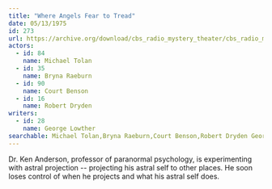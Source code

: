 ```yaml
---
title: "Where Angels Fear to Tread"
date: 05/13/1975
id: 273
url: https://archive.org/download/cbs_radio_mystery_theater/cbs_radio_mystery_theater-0251-0300.zip/cbs_radio_mystery_theater-0251-0300%2Fcbsrmt_0273_where_angels_fear_to_tread.mp3
actors:  
  - id: 84
    name: Michael Tolan  
  - id: 35
    name: Bryna Raeburn  
  - id: 90
    name: Court Benson  
  - id: 16
    name: Robert Dryden
writers:  
  - id: 28
    name: George Lowther
searchable: Michael Tolan,Bryna Raeburn,Court Benson,Robert Dryden George Lowther
---
```

Dr. Ken Anderson, professor of paranormal psychology, is experimenting with astral projection -- projecting his astral self to other places. He soon loses control of when he projects and what his astral self does.